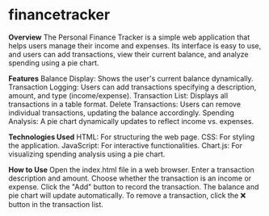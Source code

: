 # financetracker

**Overview**
The Personal Finance Tracker is a simple web application that helps users manage their income and expenses. Its interface is easy to use, and users can add transactions, view their current balance, and analyze spending using a pie chart.

**Features**
Balance Display: Shows the user's current balance dynamically.
Transaction Logging: Users can add transactions specifying a description, amount, and type (income/expense).
Transaction List: Displays all transactions in a table format.
Delete Transactions: Users can remove individual transactions, updating the balance accordingly.
Spending Analysis: A pie chart dynamically updates to reflect income vs. expenses.

**Technologies Used**
HTML: For structuring the web page.
CSS: For styling the application.
JavaScript: For interactive functionalities.
Chart.js: For visualizing spending analysis using a pie chart.

**How to Use**
Open the index.html file in a web browser.
Enter a transaction description and amount.
Choose whether the transaction is an income or expense.
Click the "Add" button to record the transaction.
The balance and pie chart will update automatically.
To remove a transaction, click the ❌ button in the transaction list.

